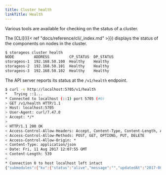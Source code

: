 ```yaml
---
title: Cluster health
linkTitle: Health
---
```



Various tools are available for checking on the status of a cluster.

The [CLI]({{< ref "docs/reference/cli/_index.md" >}}) displays the status
of the components on nodes in the cluster.

```bash
$ storageos cluster health
NODE         ADDRESS         CP_STATUS  DP_STATUS
storageos-1  192.168.50.100  Healthy    Healthy
storageos-2  192.168.50.101  Healthy    Healthy
storageos-3  192.168.50.102  Healthy    Healthy
```

The API server reports its status at the `/v1/health` endpoint.

```bash
$ curl -v http://localhost:5705/v1/health
*   Trying ::1...
* Connected to localhost (::1) port 5705 (#0)
> GET /v1/health HTTP/1.1
> Host: localhost:5705
> User-Agent: curl/7.47.0
> Accept: */*
>
< HTTP/1.1 200 OK
< Access-Control-Allow-Headers: Accept, Content-Type, Content-Length, Accept-Encoding, X-CSRF-Token, Authorization
< Access-Control-Allow-Methods: POST, GET, OPTIONS, PUT, DELETE
< Access-Control-Allow-Origin: *
< Content-Type: application/json
< Date: Fri, 11 Aug 2017 12:07:55 GMT
< Content-Length: 539
<
* Connection 0 to host localhost left intact
{"submodules":{"kv":{"status":"alive","message":"","updatedAt":"2017-08-16T14:24:59.898288145Z","changedAt":"2017-08-16T13:06:18.672362683Z"},"kv_write":{"status":"alive","message":"","updatedAt":"2017-08-16T14:24:59.898289093Z","changedAt":"2017-08-16T13:06:27.475859537Z"},"nats":{"status":"alive","message":"","updatedAt":"2017-08-16T14:24:59.898287588Z","changedAt":"2017-08-16T13:06:27.475858077Z"},"scheduler":{"status":"alive","message":"","updatedAt":"2017-08-16T14:24:59.898288556Z","changedAt":"2017-08-16T13:06:27.475859095Z"}}}
```

